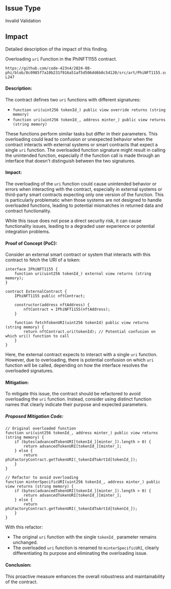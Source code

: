 ## Issue Type
Invalid Validation

## Impact
Detailed description of the impact of this finding.

Overloading `uri` Function in the PhiNFT1155 contract.

```url
https://github.com/code-423n4/2024-08-phi/blob/8c0985f7a10b231f916a51af5d506dd6b0c54120/src/art/PhiNFT1155.sol#L234-L247
```

#### Description:
The contract defines two `uri` functions with different signatures:
- `function uri(uint256 tokenId_) public view override returns (string memory)`
- `function uri(uint256 tokenId_, address minter_) public view returns (string memory)`

These functions perform similar tasks but differ in their parameters. This overloading could lead to confusion or unexpected behavior when the contract interacts with external systems or smart contracts that expect a single `uri` function. The overloaded function signature might result in calling the unintended function, especially if the function call is made through an interface that doesn't distinguish between the two signatures.

#### Impact:
The overloading of the `uri` function could cause unintended behavior or errors when interacting with the contract, especially in external systems or third-party smart contracts expecting only one version of the function. This is particularly problematic when those systems are not designed to handle overloaded functions, leading to potential mismatches in returned data and contract functionality.

While this issue does not pose a direct security risk, it can cause functionality issues, leading to a degraded user experience or potential integration problems.

#### Proof of Concept (PoC):

Consider an external smart contract or system that interacts with this contract to fetch the URI of a token:

```solidity
interface IPhiNFT1155 {
    function uri(uint256 tokenId_) external view returns (string memory);
}

contract ExternalContract {
    IPhiNFT1155 public nftContract;

    constructor(address nftAddress) {
        nftContract = IPhiNFT1155(nftAddress);
    }

    function fetchTokenURI(uint256 tokenId) public view returns (string memory) {
        return nftContract.uri(tokenId); // Potential confusion on which uri() function to call
    }
}
```

Here, the external contract expects to interact with a single `uri` function. However, due to overloading, there is potential confusion on which `uri` function will be called, depending on how the interface resolves the overloaded signatures.

#### Mitigation:
To mitigate this issue, the contract should be refactored to avoid overloading the `uri` function. Instead, consider using distinct function names that clearly indicate their purpose and expected parameters.

##### Proposed Mitigation Code:

```solidity
// Original overloaded function
function uri(uint256 tokenId_, address minter_) public view returns (string memory) {
    if (bytes(advancedTokenURI[tokenId_][minter_]).length > 0) {
        return advancedTokenURI[tokenId_][minter_];
    } else {
        return phiFactoryContract.getTokenURI(_tokenIdToArtId[tokenId_]);
    }
}

// Refactor to avoid overloading
function minterSpecificURI(uint256 tokenId_, address minter_) public view returns (string memory) {
    if (bytes(advancedTokenURI[tokenId_][minter_]).length > 0) {
        return advancedTokenURI[tokenId_][minter_];
    } else {
        return phiFactoryContract.getTokenURI(_tokenIdToArtId[tokenId_]);
    }
}
```

With this refactor:
- The original `uri` function with the single `tokenId_` parameter remains unchanged.
- The overloaded `uri` function is renamed to `minterSpecificURI`, clearly differentiating its purpose and eliminating the overloading issue.

#### Conclusion:
This proactive measure enhances the overall robustness and maintainability of the contract.
